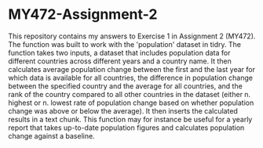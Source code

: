 # MY472-Assignment-2
This repository contains my answers to Exercise 1 in Assignment 2  (MY472). The function was built to work with the 'population' dataset in tidry. The function takes two inputs, a dataset that includes population data for different countries across different years and a country name. It then calculates average population change between the first and the last year for which data is available for all countries, the difference in population change between the specified country and the average for all countries, and the rank of the country compared to all other countries in the dataset (either n. highest or n. lowest rate of population change based on whether population change was above or below the average). It then inserts the calculated results in a text chunk. This function may for instance be useful for a yearly report that takes up-to-date population figures and calculates population change against a baseline.

